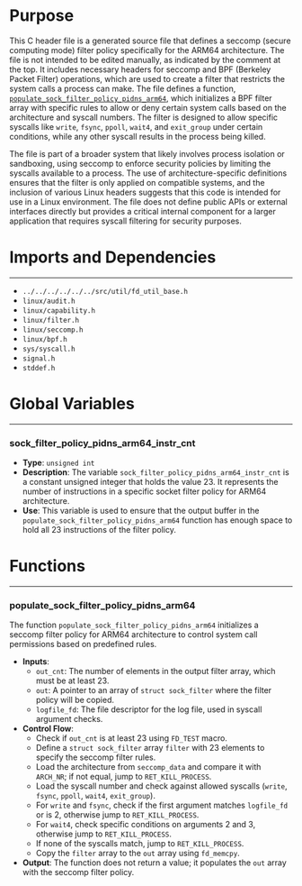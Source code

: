 # Purpose
This C header file is a generated source file that defines a seccomp (secure computing mode) filter policy specifically for the ARM64 architecture. The file is not intended to be edited manually, as indicated by the comment at the top. It includes necessary headers for seccomp and BPF (Berkeley Packet Filter) operations, which are used to create a filter that restricts the system calls a process can make. The file defines a function, [`populate_sock_filter_policy_pidns_arm64`](#populate_sock_filter_policy_pidns_arm64), which initializes a BPF filter array with specific rules to allow or deny certain system calls based on the architecture and syscall numbers. The filter is designed to allow specific syscalls like `write`, `fsync`, `ppoll`, `wait4`, and `exit_group` under certain conditions, while any other syscall results in the process being killed.

The file is part of a broader system that likely involves process isolation or sandboxing, using seccomp to enforce security policies by limiting the syscalls available to a process. The use of architecture-specific definitions ensures that the filter is only applied on compatible systems, and the inclusion of various Linux headers suggests that this code is intended for use in a Linux environment. The file does not define public APIs or external interfaces directly but provides a critical internal component for a larger application that requires syscall filtering for security purposes.
# Imports and Dependencies

---
- `../../../../../../src/util/fd_util_base.h`
- `linux/audit.h`
- `linux/capability.h`
- `linux/filter.h`
- `linux/seccomp.h`
- `linux/bpf.h`
- `sys/syscall.h`
- `signal.h`
- `stddef.h`


# Global Variables

---
### sock\_filter\_policy\_pidns\_arm64\_instr\_cnt
- **Type**: `unsigned int`
- **Description**: The variable `sock_filter_policy_pidns_arm64_instr_cnt` is a constant unsigned integer that holds the value 23. It represents the number of instructions in a specific socket filter policy for ARM64 architecture.
- **Use**: This variable is used to ensure that the output buffer in the `populate_sock_filter_policy_pidns_arm64` function has enough space to hold all 23 instructions of the filter policy.


# Functions

---
### populate\_sock\_filter\_policy\_pidns\_arm64<!-- {{#callable:populate_sock_filter_policy_pidns_arm64}} -->
The function `populate_sock_filter_policy_pidns_arm64` initializes a seccomp filter policy for ARM64 architecture to control system call permissions based on predefined rules.
- **Inputs**:
    - `out_cnt`: The number of elements in the output filter array, which must be at least 23.
    - `out`: A pointer to an array of `struct sock_filter` where the filter policy will be copied.
    - `logfile_fd`: The file descriptor for the log file, used in syscall argument checks.
- **Control Flow**:
    - Check if `out_cnt` is at least 23 using `FD_TEST` macro.
    - Define a `struct sock_filter` array `filter` with 23 elements to specify the seccomp filter rules.
    - Load the architecture from `seccomp_data` and compare it with `ARCH_NR`; if not equal, jump to `RET_KILL_PROCESS`.
    - Load the syscall number and check against allowed syscalls (`write`, `fsync`, `ppoll`, `wait4`, `exit_group`).
    - For `write` and `fsync`, check if the first argument matches `logfile_fd` or is 2, otherwise jump to `RET_KILL_PROCESS`.
    - For `wait4`, check specific conditions on arguments 2 and 3, otherwise jump to `RET_KILL_PROCESS`.
    - If none of the syscalls match, jump to `RET_KILL_PROCESS`.
    - Copy the `filter` array to the `out` array using `fd_memcpy`.
- **Output**: The function does not return a value; it populates the `out` array with the seccomp filter policy.


